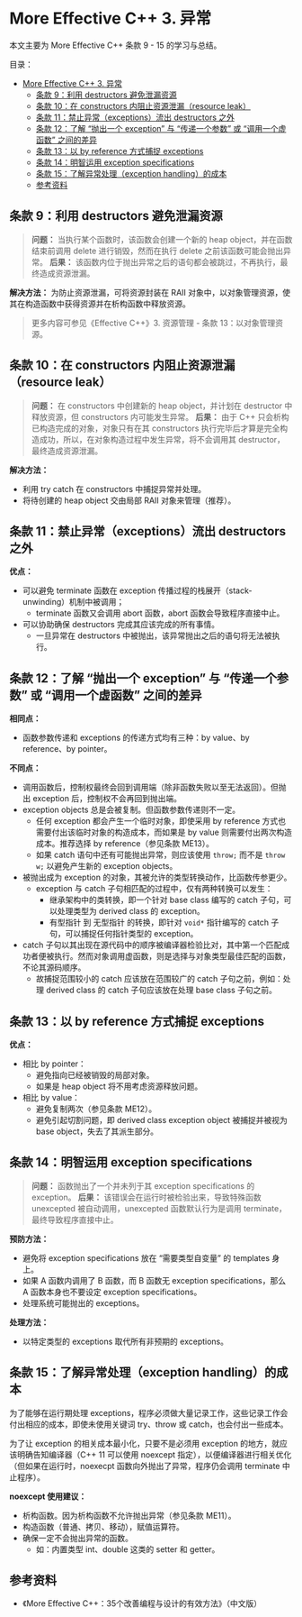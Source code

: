 # More Effective C++ 3. 异常

本文主要为 More Effective C++ 条款 9 - 15 的学习与总结。

目录：

- [More Effective C++ 3. 异常](#more-effective-c-3-异常)
  - [条款 9：利用 destructors 避免泄漏资源](#条款-9利用-destructors-避免泄漏资源)
  - [条款 10：在 constructors 内阻止资源泄漏（resource leak）](#条款-10在-constructors-内阻止资源泄漏resource-leak)
  - [条款 11：禁止异常（exceptions）流出 destructors 之外](#条款-11禁止异常exceptions流出-destructors-之外)
  - [条款 12：了解 “抛出一个 exception” 与 “传递一个参数” 或 “调用一个虚函数” 之间的差异](#条款-12了解-抛出一个-exception-与-传递一个参数-或-调用一个虚函数-之间的差异)
  - [条款 13：以 by reference 方式捕捉 exceptions](#条款-13以-by-reference-方式捕捉-exceptions)
  - [条款 14：明智运用 exception specifications](#条款-14明智运用-exception-specifications)
  - [条款 15：了解异常处理（exception handling）的成本](#条款-15了解异常处理exception-handling的成本)
  - [参考资料](#参考资料)

## 条款 9：利用 destructors 避免泄漏资源

> **问题：** 当执行某个函数时，该函数会创建一个新的 heap object，并在函数结束前调用 delete 进行销毁，然而在执行 delete 之前该函数可能会抛出异常。
> **后果：** 该函数内位于抛出异常之后的语句都会被跳过，不再执行，最终造成资源泄漏。

**解决方法：** 为防止资源泄漏，可将资源封装在 RAII 对象中，以对象管理资源，使其在构造函数中获得资源并在析构函数中释放资源。

> 更多内容可参见《Effective C++》3. 资源管理 - 条款 13：以对象管理资源。

## 条款 10：在 constructors 内阻止资源泄漏（resource leak）

> **问题：** 在 constructors 中创建新的 heap object，并计划在 destructor 中释放资源，但 constructors 内可能发生异常。
> **后果：** 由于 C++ 只会析构已构造完成的对象，对象只有在其 constructors 执行完毕后才算是完全构造成功，所以，在对象构造过程中发生异常，将不会调用其 destructor，最终造成资源泄漏。

**解决方法：**

* 利用 try catch 在 constructors 中捕捉异常并处理。
* 将待创建的 heap object 交由局部 RAII 对象来管理（推荐）。

## 条款 11：禁止异常（exceptions）流出 destructors 之外

**优点：**

* 可以避免 terminate 函数在 exception 传播过程的栈展开（stack-unwinding）机制中被调用；
  * terminate 函数又会调用 abort 函数，abort 函数会导致程序直接中止。
* 可以协助确保 destructors 完成其应该完成的所有事情。
  * 一旦异常在 destructors 中被抛出，该异常抛出之后的语句将无法被执行。

## 条款 12：了解 “抛出一个 exception” 与 “传递一个参数” 或 “调用一个虚函数” 之间的差异

**相同点：**

* 函数参数传递和 exceptions 的传递方式均有三种：by value、by reference、by pointer。

**不同点：**

* 调用函数后，控制权最终会回到调用端（除非函数失败以至无法返回）。但抛出 exception 后，控制权不会再回到抛出端。
* exception objects 总是会被复制。但函数参数传递则不一定。
  * 任何 exception 都会产生一个临时对象，即使采用 by reference 方式也需要付出该临时对象的构造成本，而如果是 by value 则需要付出两次构造成本。推荐选择 by reference（参见条款 ME13）。
  * 如果 catch 语句中还有可能抛出异常，则应该使用 `throw;` 而不是 `throw w;` 以避免产生新的 exception objects。
* 被抛出成为 exception 的对象，其被允许的类型转换动作，比函数传参更少。
  * exception 与 catch 子句相匹配的过程中，仅有两种转换可以发生：
    * 继承架构中的类转换，即一个针对 base class 编写的 catch 子句，可以处理类型为 derived class 的 exception。
    * 有型指针 到 无型指针 的转换，即针对 `void*` 指针编写的 catch 子句，可以捕捉任何指针类型的 exception。
* catch 子句以其出现在源代码中的顺序被编译器检验比对，其中第一个匹配成功者便被执行。然而对象调用虚函数，则是选择与对象类型最佳匹配的函数，不论其源码顺序。
  * 故捕捉范围较小的 catch 应该放在范围较广的 catch 子句之前，例如：处理 derived class 的 catch 子句应该放在处理 base class 子句之前。

## 条款 13：以 by reference 方式捕捉 exceptions

**优点：**

* 相比 by pointer：
  * 避免指向已经被销毁的局部对象。
  * 如果是 heap object 将不用考虑资源释放问题。
* 相比 by value：
  * 避免复制两次（参见条款 ME12）。
  * 避免引起切割问题，即 derived class exception object 被捕捉并被视为 base object，失去了其派生部分。

## 条款 14：明智运用 exception specifications

> **问题：** 函数抛出了一个并未列于其 exception specifications 的 exception。
> **后果：** 该错误会在运行时被检验出来，导致特殊函数 unexcepted 被自动调用，unexcepted 函数默认行为是调用 terminate，最终导致程序直接中止。

**预防方法：**

* 避免将 exception specifications 放在 “需要类型自变量” 的 templates 身上。
* 如果 A 函数内调用了 B 函数，而 B 函数无 exception specifications，那么 A 函数本身也不要设定 exception specifications。
* 处理系统可能抛出的 exceptions。

**处理方法：**

* 以特定类型的 exceptions 取代所有非预期的 exceptions。

## 条款 15：了解异常处理（exception handling）的成本

为了能够在运行期处理 exceptions，程序必须做大量记录工作，这些记录工作会付出相应的成本，即使未使用关键词 try、throw 或 catch，也会付出一些成本。

为了让 exception 的相关成本最小化，只要不是必须用 exception 的地方，就应该明确告知编译器（C++ 11 可以使用 noexcept 指定），以便编译器进行相关优化（但如果在运行时，noexecpt 函数向外抛出了异常，程序仍会调用 terminate 中止程序）。

**noexcept 使用建议：**

* 析构函数。因为析构函数不允许抛出异常（参见条款 ME11）。
* 构造函数（普通、拷贝、移动），赋值运算符。
* 确保一定不会抛出异常的函数。
  * 如：内置类型 int、double 这类的 setter 和 getter。

## 参考资料

* 《More Effective C++：35个改善编程与设计的有效方法》（中文版）

